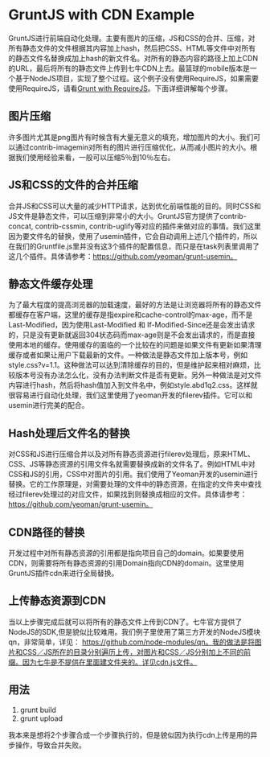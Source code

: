 # GruntJS with CDN Example

GruntJS进行前端自动化处理。主要有图片的压缩，JS和CSS的合并、压缩，对所有静态文件的文件根据其内容加上hash，然后把CSS、HTML等文件中对所有的静态文件名替换成加上hash的新文件名。对所有的静态内容的路径上加上CDN的URL，最后将所有的静态文件上传到七牛CDN上去。最篮球的mobile版本是一个基于NodeJS项目，实现了整个过程。这个例子没有使用RequireJS，如果需要使用RequireJS，请看[Grunt with RequireJS](http://git.augmentum.com.cn/frontend/gruntjs-with-requirejs/tree/master)。下面详细讲解每个步骤。

## 图片压缩
许多图片尤其是png图片有时候含有大量无意义的填充，增加图片的大小。我们可以通过contrib-imagemin对所有的图片进行压缩优化，从而减小图片的大小。根据我们使用经验来看，一般可以压缩5％到10％左右。

## JS和CSS的文件的合并压缩
合并JS和CSS可以大量的减少HTTP请求，达到优化前端性能的目的。同时CSS和JS文件是静态文件，可以压缩到非常小的大小。GruntJS官方提供了contrib-concat, contrib-cssmin, contrib-uglify等对应的插件来做对应的事情。我们这里因为要文件名的替换，使用了usemin插件，它会自动调用上述几个插件的，所以在我们的Gruntfile.js里并没有这3个插件的配置信息，而只是在task列表里调用了这几个插件。具体请参考：https://github.com/yeoman/grunt-usemin。

## 静态文件缓存处理
为了最大程度的提高浏览器的加载速度，最好的方法是让浏览器将所有的静态文件都缓存在客户端，这里的缓存是指expire和cache-control的max-age，而不是Last-Modified，因为使用Last-Modified 和 If-Modified-Since还是会发出请求的，只是没有更新就返回304状态码而max-age则是不会发出请求的，而是直接使用本地的缓存。使用缓存的面临的一个比较在的问题是如果文件有更新如果清理缓存或者如果让用户下载最新的文件。一种做法是静态文件加上版本号，例如 style.css?v=1.1。这种做法可以达到清除缓存的目的，但是维护起来相对麻烦，比较版本号没有办法怎么化，没有办法判断文件是否有更新。另外一种做法是对文件内容进行hash，然后将hash值加入到文件名中，例如style.abd1q2.css。这样就很容易进行自动化处理，我们这里使用了yeoman开发的filerev插件。它可以和usemin进行完美的配合。

## Hash处理后文件名的替换
对CSS和JS进行压缩合并以及对所有静态资源进行filerev处理后，原来HTML、CSS、JS等静态资源的引用文件名就需要替换成新的文件名了。例如HTML中对CSS和JS的引用，CSS中对图片的引用。我们使用了Yeoman开发的usemin进行替换。它的工作原理是，对需要处理的文件中的静态资源，在指定的文件夹中查找经过filerev处理过的对应文件，如果找到则替换成相应的文件。具体请参考：https://github.com/yeoman/grunt-usemin。

## CDN路径的替换
开发过程中对所有静态资源的引用都是指向项目自己的domain。如果要使用CDN，则需要将所有静态资源的引用Domain指向CDN的domain。这里使用GruntJS插件cdn来进行全局替换。

## 上传静态资源到CDN
当以上步骤完成后就可以将所有的静态文件上传到CDN了。七牛官方提供了NodeJS的SDK,但是貌似比较难用。我们例子里使用了第三方开发的NodeJS模块qn，非常简单，详见： https://github.com/node-modules/qn。我的做法是将图片和CSS／JS所在的目录分别遍历上传，对图片和CSS／JS分别加上不同的前缀。因为七牛是不提供在里面建文件夹的。详见cdn.js文件。

## 用法
1. grunt build
2. grunt upload

我本来是想将2个步骤合成一个步骤执行的，但是貌似因为执行cdn上传是用的异步操作，导致合并失败。
